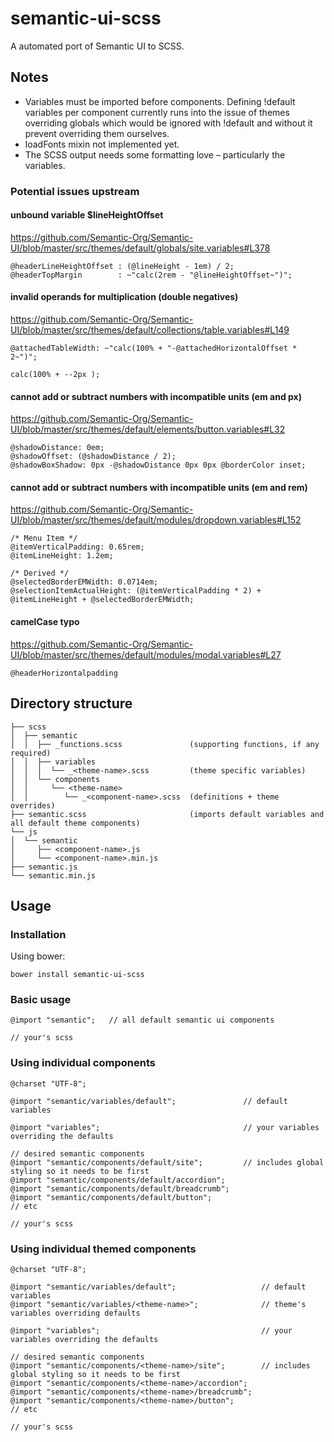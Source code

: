 # semantic-ui-scss

A automated port of Semantic UI to SCSS.

## Notes

- Variables must be imported before components. Defining !default variables per component currently runs into the issue of themes overriding globals which would be ignored with !default and without it prevent overriding them ourselves.
- loadFonts mixin not implemented yet.
- The SCSS output needs some formatting love – particularly the variables.

### Potential issues upstream

#### unbound variable $lineHeightOffset

https://github.com/Semantic-Org/Semantic-UI/blob/master/src/themes/default/globals/site.variables#L378

```
@headerLineHeightOffset : (@lineHeight - 1em) / 2;
@headerTopMargin        : ~"calc(2rem - "@lineHeightOffset~")";
```

#### invalid operands for multiplication (double negatives)

https://github.com/Semantic-Org/Semantic-UI/blob/master/src/themes/default/collections/table.variables#L149

```
@attachedTableWidth: ~"calc(100% + "-@attachedHorizontalOffset * 2~")";
```
```
calc(100% + --2px );
```

#### cannot add or subtract numbers with incompatible units (em and px)

https://github.com/Semantic-Org/Semantic-UI/blob/master/src/themes/default/elements/button.variables#L32

```
@shadowDistance: 0em;
@shadowOffset: (@shadowDistance / 2);
@shadowBoxShadow: 0px -@shadowDistance 0px 0px @borderColor inset;
```

#### cannot add or subtract numbers with incompatible units (em and rem)

https://github.com/Semantic-Org/Semantic-UI/blob/master/src/themes/default/modules/dropdown.variables#L152

```
/* Menu Item */
@itemVerticalPadding: 0.65rem;
@itemLineHeight: 1.2em;

/* Derived */
@selectedBorderEMWidth: 0.0714em;
@selectionItemActualHeight: (@itemVerticalPadding * 2) + @itemLineHeight + @selectedBorderEMWidth;
```

#### camelCase typo

https://github.com/Semantic-Org/Semantic-UI/blob/master/src/themes/default/modules/modal.variables#L27

```
@headerHorizontalpadding
```


## Directory structure

```
├── scss
│  ├── semantic
│  │  ├── _functions.scss               (supporting functions, if any required)
│  │  ├── variables
│  │  │  └── _<theme-name>.scss         (theme specific variables)
│  │  └── components
│  │     └── <theme-name>
│  │        └── _<component-name>.scss  (definitions + theme overrides)
├── semantic.scss                       (imports default variables and all default theme components)
└── js
│  └── semantic
│     ├── <component-name>.js
│     └── <component-name>.min.js
├── semantic.js
└── semantic.min.js
```

## Usage

### Installation

Using bower:

```
bower install semantic-ui-scss
```

### Basic usage

```
@import "semantic";   // all default semantic ui components

// your's scss
```

### Using individual components

```
@charset "UTF-8";

@import "semantic/variables/default";               // default variables

@import "variables";                                // your variables overriding the defaults

// desired semantic components
@import "semantic/components/default/site";         // includes global styling so it needs to be first
@import "semantic/components/default/accordion";
@import "semantic/components/default/breadcrumb";
@import "semantic/components/default/button";
// etc

// your's scss
```

### Using individual themed components

```
@charset "UTF-8";

@import "semantic/variables/default";                   // default variables
@import "semantic/variables/<theme-name>";              // theme's variables overriding defaults

@import "variables";                                    // your variables overriding the defaults

// desired semantic components
@import "semantic/components/<theme-name>/site";        // includes global styling so it needs to be first
@import "semantic/components/<theme-name>/accordion";
@import "semantic/components/<theme-name>/breadcrumb";
@import "semantic/components/<theme-name>/button";
// etc

// your's scss
```
